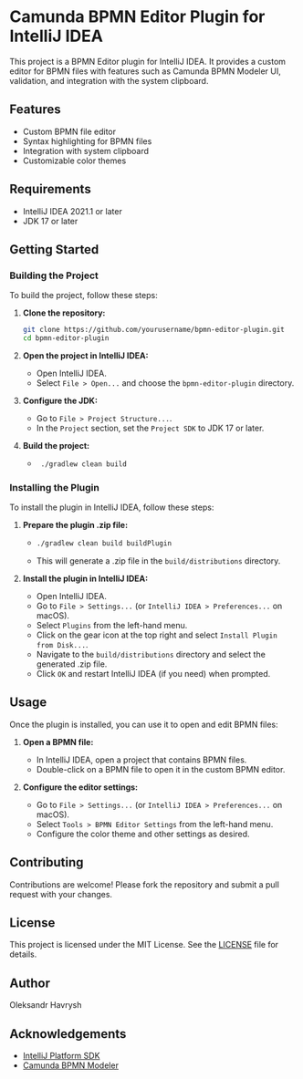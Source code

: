 # Camunda BPMN Editor Plugin for IntelliJ IDEA

This project is a BPMN Editor plugin for IntelliJ IDEA. It provides a custom editor for BPMN files with features such as Camunda BPMN Modeler UI, validation, and integration with the system clipboard.

## Features

- Custom BPMN file editor
- Syntax highlighting for BPMN files
- Integration with system clipboard
- Customizable color themes

## Requirements

- IntelliJ IDEA 2021.1 or later
- JDK 17 or later

## Getting Started

### Building the Project

To build the project, follow these steps:

1. **Clone the repository:**

    ```sh
    git clone https://github.com/yourusername/bpmn-editor-plugin.git
    cd bpmn-editor-plugin
    ```

2. **Open the project in IntelliJ IDEA:**

    - Open IntelliJ IDEA.
    - Select `File > Open...` and choose the `bpmn-editor-plugin` directory.

3. **Configure the JDK:**

    - Go to `File > Project Structure...`.
    - In the `Project` section, set the `Project SDK` to JDK 17 or later.

4. **Build the project:**

    - ```sh
       ./gradlew clean build
       ```

### Installing the Plugin

To install the plugin in IntelliJ IDEA, follow these steps:

1. **Prepare the plugin .zip file:**

    -  ```sh
       ./gradlew clean build buildPlugin
       ```
    - This will generate a .zip file in the `build/distributions` directory.

2. **Install the plugin in IntelliJ IDEA:**

    - Open IntelliJ IDEA.
    - Go to `File > Settings...` (or `IntelliJ IDEA > Preferences...` on macOS).
    - Select `Plugins` from the left-hand menu.
    - Click on the gear icon at the top right and select `Install Plugin from Disk...`.
    - Navigate to the `build/distributions` directory and select the generated .zip file.
    - Click `OK` and restart IntelliJ IDEA (if you need) when prompted.

## Usage

Once the plugin is installed, you can use it to open and edit BPMN files:

1. **Open a BPMN file:**

    - In IntelliJ IDEA, open a project that contains BPMN files.
    - Double-click on a BPMN file to open it in the custom BPMN editor.

2. **Configure the editor settings:**

    - Go to `File > Settings...` (or `IntelliJ IDEA > Preferences...` on macOS).
    - Select `Tools > BPMN Editor Settings` from the left-hand menu.
    - Configure the color theme and other settings as desired.

## Contributing

Contributions are welcome! Please fork the repository and submit a pull request with your changes.

## License

This project is licensed under the MIT License. See the [LICENSE](LICENSE) file for details.

## Author

Oleksandr Havrysh

## Acknowledgements

- [IntelliJ Platform SDK](https://plugins.jetbrains.com/docs/intellij/welcome.html)
- [Camunda BPMN Modeler](https://github.com/camunda/camunda-modeler)